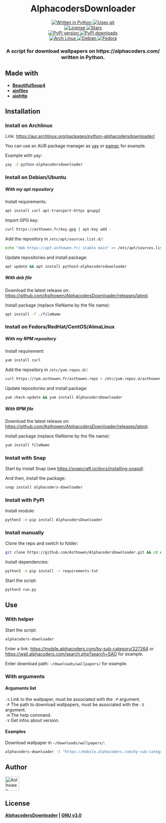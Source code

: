<!--suppress HtmlDeprecatedAttribute -->
<h1 align="center">
  AlphacodersDownloader
</h1>
<p align="center">
    <a href="https://www.python.org/">
        <img src="https://img.shields.io/badge/Python-3776AB?style=for-the-badge&logo=python&logoColor=white" alt="Written in Python">
    </a>
    <a href="https://github.com/Asthowen/AlphacodersDownloader">
        <img src="https://img.shields.io/badge/Git-F05032?style=for-the-badge&logo=git&logoColor=white" alt="Uses git">
    </a>
    <br>
    <a href="https://github.com/Asthowen/AlphacodersDownloader/blob/main/LICENSE">
        <img src="https://img.shields.io/github/license/Asthowen/AlphacodersDownloader?style=for-the-badge" alt="License">
    </a>
    <a href="https://github.com/Asthowen/AlphacodersDownloader/stargazers">
        <img src="https://img.shields.io/github/stars/Asthowen/AlphacodersDownloader?style=for-the-badge" alt="Stars">
    </a>
    <br>
    <a href="https://pypi.org/project/AlphacodersDownloader/">
        <img src="https://img.shields.io/pypi/v/AlphacodersDownloader?style=for-the-badge" alt="PyPI version">
    </a>
    <a href="https://pypi.org/project/AlphacodersDownloader/">
        <img src="https://img.shields.io/pypi/dd/AlphacodersDownloader?style=for-the-badge" alt="PyPI downloads">
    </a>
    <br>
    <a href="https://aur.archlinux.org/packages/alphacodersdownloader/">
        <img src="https://img.shields.io/badge/Arch_Linux-1793D1?style=for-the-badge&logo=arch-linux&logoColor=white" alt="Arch Linux"/>
    </a>
    <a href="https://github.com/Asthowen/AlphacodersDownloader/releases/latest/">
        <img src="https://img.shields.io/badge/Debian-A81D33?style=for-the-badge&logo=debian&logoColor=white" alt="Debian"/>
    </a>
    <a href="https://github.com/Asthowen/AlphacodersDownloader/releases/latest/">
        <img src="https://img.shields.io/badge/Fedora-294172?style=for-the-badge&logo=fedora&logoColor=white" alt="Fedora"/>
    </a>

</p>
<h3 align="center">
    <strong>A script for download wallpapers on https://alphacoders.com/ written in Python.</strong>
</h3>

## Made with
* [**BeautifulSoup4**](https://pypi.org/project/bs4/)
* [**aiofiles**](https://pypi.org/project/aiofiles/)
* [**aiohttp**](https://pypi.org/project/aiohttp/)

## Installation
### Install on Archlinux
Link: https://aur.archlinux.org/packages/python-alphacodersdownloader/

You can use an AUR package manager as [yay](https://github.com/Jguer/yay) or [pamac](https://gitlab.manjaro.org/applications/pamac/) for example.

Example with yay:
```sh
yay -S python-alphacodersdownloader
```

### Install on Debian/Ubuntu
##### With my apt repository
Install requirements:
```bash
apt install curl apt-transport-https gnupg2
```

Import GPG key:
```bash
curl https://asthowen.fr/key.gpg | apt-key add -
```

Add the repository in `/etc/apt/sources.list.d/`:
```bash
echo "deb https://apt.asthowen.fr/ stable main" >> /etc/apt/sources.list.d/asthowen-packages.list
```

Update repositories and install package:
```bash
apt update && apt install python3-alphacodersdownloader
```

##### With deb file
Download the latest release on: https://github.com/Asthowen/AlphacodersDownloader/releases/latest.

Install package (replace fileName by the file name):
```bash
apt install -f ./fileName
```

### Install on Fedora/RedHat/CentOS/AlmaLinux
##### With my RPM repository
Install requirement:
```bash
yum install curl 
```

Add the repository in `/etc/yum.repos.d/`:
```bash
curl https://rpm.asthowen.fr/asthowen.repo > /etc/yum.repos.d/asthowen.repo
```

Update repositories and install package:
```bash
yum check-update && yum install AlphacodersDownloader 
```

##### With RPM file
Download the latest release on: https://github.com/Asthowen/AlphacodersDownloader/releases/latest.

Install package (replace fileName by the file name):
```bash
yum install fileName
```

### Install with Snap
Start by install Snap (see https://snapcraft.io/docs/installing-snapd).

And then, install the package:
```bash
snap install alphacoders-downloader
```

### Install with PyPI
Install module:
```bash
python3 -m pip install AlphacodersDownloader
```

### Install manually
Clone the repo and switch to folder:
```bash
git clone https://github.com/Asthowen/AlphacodersDownloader.git && cd AlphacodersDownloader/
```

Install dependencies:
```bash
python3 -m pip install -r requirements.txt
```

Start the script:
```bash
python3 run.py
```

## Use
### With helper
Start the script:
```bash
alphacoders-downloader
```

Enter a link: https://mobile.alphacoders.com/by-sub-category/227264 or https://wall.alphacoders.com/search.php?search=SAO for example.

Enter download path: `~/downloads/wallpapers/` for example.

### With arguments
#### Arguments list
`-S` Link to the wallpaper, must be associated with the `-P` argument.
<br>
`-P` The path to download wallpapers, must be associated with the `-S` argument.
<br>
`-H` The help command.
<br>
`-V` Get infos about version.
#### Examples
Download wallpaper in `~/downloads/wallpapers/`:
```bash
alphacoders-downloader -S "https://mobile.alphacoders.com/by-sub-category/227264" -P "~/downloads/wallpapers/"
```

## Author
[<img width="45" src="https://avatars3.githubusercontent.com/u/59535754?s=400&u=48aecdd175dd2dd8867ae063f1973b64d298220b&v=4" alt="Asthowen">](https://github.com/Asthowen)

## License
**[AlphacodersDownloader](https://github.com/Asthowen/AlphacodersDownloader) | [GNU v3.0](https://github.com/Asthowen/AlphacodersDownloader/blob/main/LICENSE)**